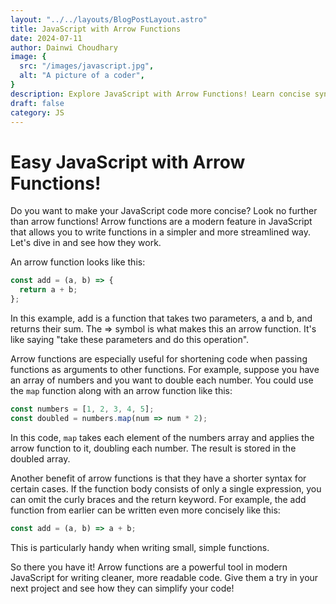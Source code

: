 ```yaml
---
layout: "../../layouts/BlogPostLayout.astro"
title: JavaScript with Arrow Functions
date: 2024-07-11
author: Dainwi Choudhary
image: {
  src: "/images/javascript.jpg",
  alt: "A picture of a coder",
}
description: Explore JavaScript with Arrow Functions! Learn concise syntax, benefits, and practical examples to boost your coding efficiency.
draft: false
category: JS
---
```


# Easy JavaScript with Arrow Functions!

Do you want to make your JavaScript code more concise? Look no further than arrow functions! Arrow functions are a modern feature in JavaScript that allows you to write functions in a simpler and more streamlined way. Let's dive in and see how they work.

An arrow function looks like this:

```javascript
const add = (a, b) => {
  return a + b;
};
```
In this example, add is a function that takes two parameters, a and b, and returns their sum. The => symbol is what makes this an arrow function. It's like saying "take these parameters and do this operation".

Arrow functions are especially useful for shortening code when passing functions as arguments to other functions. For example, suppose you have an array of numbers and you want to double each number. You could use the `map` function along with an arrow function like this:

```javascript
const numbers = [1, 2, 3, 4, 5];
const doubled = numbers.map(num => num * 2);
```

In this code, `map` takes each element of the numbers array and applies the arrow function to it, doubling each number. The result is stored in the doubled array.

Another benefit of arrow functions is that they have a shorter syntax for certain cases. If the function body consists of only a single expression, you can omit the curly braces and the return keyword. For example, the add function from earlier can be written even more concisely like this:

```javascript
const add = (a, b) => a + b;
```

This is particularly handy when writing small, simple functions.

So there you have it! Arrow functions are a powerful tool in modern JavaScript for writing cleaner, more readable code. Give them a try in your next project and see how they can simplify your code!


